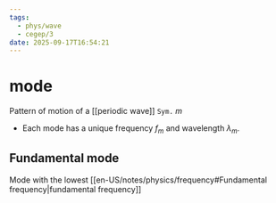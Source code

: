 ```yaml
---
tags:
  - phys/wave
  - cegep/3
date: 2025-09-17T16:54:21
---
```


# mode

Pattern of motion of a [[periodic wave]]
`Sym.` $m$

- Each mode has a unique frequency $f_m$ and wavelength $\lambda_m$.

## Fundamental mode

Mode with the lowest [[en-US/notes/physics/frequency#Fundamental frequency|fundamental frequency]]